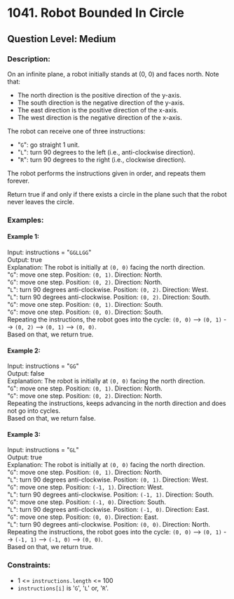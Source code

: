 # 1041. Robot Bounded In Circle
## Question Level: Medium
### Description:
On an infinite plane, a robot initially stands at (0, 0) and faces north. Note that:
- The north direction is the positive direction of the y-axis.
- The south direction is the negative direction of the y-axis.
- The east direction is the positive direction of the x-axis.
- The west direction is the negative direction of the x-axis.

The robot can receive one of three instructions:
- "`G`": go straight 1 unit.
- "`L`": turn 90 degrees to the left (i.e., anti-clockwise direction).
- "`R`": turn 90 degrees to the right (i.e., clockwise direction).

The robot performs the instructions given in order, and repeats them forever.

Return true if and only if there exists a circle in the plane such that the robot never leaves the circle.

### Examples:
#### Example 1:

Input: instructions = "`GGLLGG`"  
Output: true  
Explanation: The robot is initially at `(0, 0)` facing the north direction.  
"`G`": move one step. Position: `(0, 1)`. Direction: North.  
"`G`": move one step. Position: `(0, 2)`. Direction: North.  
"`L`": turn 90 degrees anti-clockwise. Position: `(0, 2)`. Direction: West.  
"`L`": turn 90 degrees anti-clockwise. Position: `(0, 2)`. Direction: South.  
"`G`": move one step. Position: `(0, 1)`. Direction: South.  
"`G`": move one step. Position: `(0, 0)`. Direction: South.  
Repeating the instructions, the robot goes into the cycle: `(0, 0)` --> `(0, 1)` --> `(0, 2)` --> `(0, 1)` --> `(0, 0)`.  
Based on that, we return true.  
#### Example 2:

Input: instructions = "`GG`"  
Output: false  
Explanation: The robot is initially at `(0, 0)` facing the north direction.  
"`G`": move one step. Position: `(0, 1)`. Direction: North.  
"`G`": move one step. Position: `(0, 2)`. Direction: North.  
Repeating the instructions, keeps advancing in the north direction and does not go into cycles.  
Based on that, we return false.
#### Example 3:

Input: instructions = "`GL`"  
Output: true  
Explanation: The robot is initially at `(0, 0)` facing the north direction.  
"`G`": move one step. Position: `(0, 1)`. Direction: North.  
"`L`": turn 90 degrees anti-clockwise. Position: `(0, 1)`. Direction: West.  
"`G`": move one step. Position: `(-1, 1)`. Direction: West.  
"`L`": turn 90 degrees anti-clockwise. Position: `(-1, 1)`. Direction: South.  
"`G`": move one step. Position: `(-1, 0)`. Direction: South.  
"`L`": turn 90 degrees anti-clockwise. Position: `(-1, 0)`. Direction: East.  
"`G`": move one step. Position: `(0, 0)`. Direction: East.  
"`L`": turn 90 degrees anti-clockwise. Position: `(0, 0)`. Direction: North.  
Repeating the instructions, the robot goes into the cycle: `(0, 0)` --> `(0, 1)` --> `(-1, 1)` --> `(-1, 0)` --> `(0, 0)`.  
Based on that, we return true.  

### Constraints:

- 1 <= `instructions.length` <= 100
- `instructions[i]` is '`G`', '`L`' or, '`R`'.